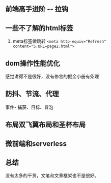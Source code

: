 ##  前端高手进阶 -- 拉钩

## 一些不了解的html标签
1. meta标签做跳转 ```<meta http-equiv="Refresh" content="5;URL=page2.html">```

## dom操作性能优化
感觉讲得不是很好，没有修言的掘金小册有条理

## 防抖、节流、代理
事件- 捕获、目标、冒泡

## 布局双飞翼布局和圣杯布局

## 微前端和serverless

## 总结
没有太多的干货，文笔和文章框架也不是很好。



